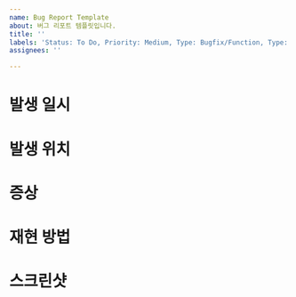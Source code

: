 ```yaml
---
name: Bug Report Template
about: 버그 리포트 템플릿입니다.
title: ''
labels: 'Status: To Do, Priority: Medium, Type: Bugfix/Function, Type: Bugfix/UI'
assignees: ''

---
```


# 발생 일시

# 발생 위치

# 증상

# 재현 방법

# 스크린샷
